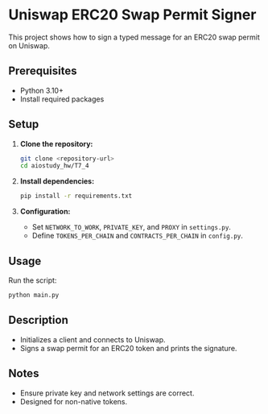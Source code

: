 # Uniswap ERC20 Swap Permit Signer

This project shows how to sign a typed message for an ERC20 swap permit on Uniswap.

## Prerequisites

- Python 3.10+
- Install required packages

## Setup

1. **Clone the repository:**

   ```bash
   git clone <repository-url>
   cd aiostudy_hw/T7_4
   ```

2. **Install dependencies:**

   ```bash
   pip install -r requirements.txt
   ```

3. **Configuration:**

   - Set `NETWORK_TO_WORK`, `PRIVATE_KEY`, and `PROXY` in `settings.py`.
   - Define `TOKENS_PER_CHAIN` and `CONTRACTS_PER_CHAIN` in `config.py`.

## Usage

Run the script:

```bash
python main.py
```

## Description

- Initializes a client and connects to Uniswap.
- Signs a swap permit for an ERC20 token and prints the signature.

## Notes

- Ensure private key and network settings are correct.
- Designed for non-native tokens.
